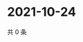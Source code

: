 # 2021-10-24

共 0 条

<!-- BEGIN WEIBO -->
<!-- 最后更新时间 Sun Oct 24 2021 18:15:27 GMT+0800 (China Standard Time) -->

<!-- END WEIBO -->
